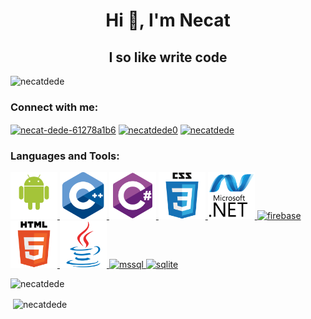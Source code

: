<h1 align="center">Hi 👋, I'm Necat</h1>
<h2 align="center">I so like write code</h2>

<p align="left"> <img src="https://komarev.com/ghpvc/?username=necatdede&label=Profile%20views&color=00ff6e&style=flat" alt="necatdede" /> </p>

<h3 align="left">Connect with me:</h3>
<p align="left">
<a href="https://linkedin.com/in/necat-dede-61278a1b6" target="blank"><img align="center" src="https://cdn.jsdelivr.net/npm/simple-icons@3.0.1/icons/linkedin.svg" alt="necat-dede-61278a1b6" height="30" width="75" /></a>
<a href="https://fb.com/necatdede0" target="blank"><img align="center" src="https://cdn.jsdelivr.net/npm/simple-icons@3.0.1/icons/facebook.svg" alt="necatdede0" height="30" width="75" /></a>
<a href="https://instagram.com/necatdede" target="blank"><img align="center" src="https://cdn.jsdelivr.net/npm/simple-icons@3.0.1/icons/instagram.svg" alt="necatdede" height="30" width="75" /></a>
</p>

<h3 align="left">Languages and Tools:</h3>
<p align="left"> <a href="https://developer.android.com" target="_blank"> <img src="https://raw.githubusercontent.com/devicons/devicon/master/icons/android/android-original-wordmark.svg" alt="android" width="75" height="75"/> </a> <a href="https://www.w3schools.com/cpp/" target="_blank"> <img src="https://raw.githubusercontent.com/devicons/devicon/master/icons/cplusplus/cplusplus-original.svg" alt="cplusplus" width="75" height="75"/> </a> <a href="https://www.w3schools.com/cs/" target="_blank"> <img src="https://raw.githubusercontent.com/devicons/devicon/master/icons/csharp/csharp-original.svg" alt="csharp" width="75" height="75"/> </a> <a href="https://www.w3schools.com/css/" target="_blank"> <img src="https://raw.githubusercontent.com/devicons/devicon/master/icons/css3/css3-original-wordmark.svg" alt="css3" width="75" height="75"/> </a> <a href="https://dotnet.microsoft.com/" target="_blank"> <img src="https://raw.githubusercontent.com/devicons/devicon/master/icons/dot-net/dot-net-original-wordmark.svg" alt="dotnet" width="75" height="75"/> </a> <a href="https://firebase.google.com/" target="_blank"> <img src="https://www.vectorlogo.zone/logos/firebase/firebase-icon.svg" alt="firebase" width="75" height="75"/> </a> <a href="https://www.w3.org/html/" target="_blank"> <img src="https://raw.githubusercontent.com/devicons/devicon/master/icons/html5/html5-original-wordmark.svg" alt="html5" width="75" height="75"/> </a> <a href="https://www.java.com" target="_blank"> <img src="https://raw.githubusercontent.com/devicons/devicon/master/icons/java/java-original.svg" alt="java" width="75" height="75"/> </a> <a href="https://www.microsoft.com/en-us/sql-server" target="_blank"> <img src="https://cdn.worldvectorlogo.com/logos/microsoft-sql-server.svg" alt="mssql" width="75" height="75"/> </a> <a href="https://www.sqlite.org/" target="_blank"> <img src="https://www.vectorlogo.zone/logos/sqlite/sqlite-icon.svg" alt="sqlite" width="75" height="75"/> </a> </p>

<p><img align="left" src="https://github-readme-stats.vercel.app/api/top-langs?username=necatdede&show_icons=true&theme=tokyonight&locale=en&layout=compact" alt="necatdede" /></p>
<br>
<p>&nbsp;<img align="center" src="https://github-readme-stats.vercel.app/api?username=necatdede&show_icons=true&theme=tokyonight&locale=en" alt="necatdede" /></p>
